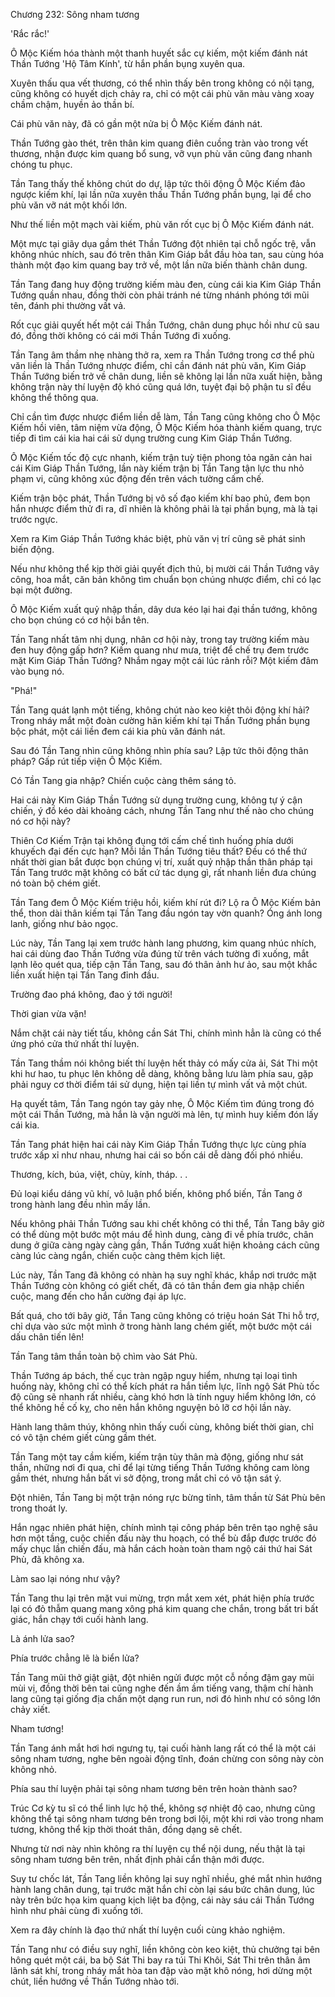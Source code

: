 




Chương 232: Sông nham tương


'Rắc rắc!'

Ô Mộc Kiếm hóa thành một thanh huyết sắc cự kiếm, một kiếm đánh nát Thần Tướng 'Hộ Tâm Kính', từ hắn phần bụng xuyên qua.

Xuyên thấu qua vết thương, có thể nhìn thấy bên trong không có nội tạng, cũng không có huyết dịch chảy ra, chỉ có một cái phù văn màu vàng xoay chầm chậm, huyền ảo thần bí.

Cái phù văn này, đã có gần một nửa bị Ô Mộc Kiếm đánh nát.

Thần Tướng gào thét, trên thân kim quang điên cuồng tràn vào trong vết thương, nhận được kim quang bổ sung, vỡ vụn phù văn cũng đang nhanh chóng tu phục.

Tần Tang thấy thế không chút do dự, lập tức thôi động Ô Mộc Kiếm đảo ngược kiếm khí, lại lần nữa xuyên thấu Thần Tướng phần bụng, lại để cho phù văn vỡ nát một khối lớn.

Như thế liền một mạch vài kiếm, phù văn rốt cục bị Ô Mộc Kiếm đánh nát.

Một mực tại giãy dụa gầm thét Thần Tướng đột nhiên tại chỗ ngốc trệ, vẫn không nhúc nhích, sau đó trên thân Kim Giáp bắt đầu hòa tan, sau cùng hóa thành một đạo kim quang bay trở về, một lần nữa biến thành chân dung.

Tần Tang đang huy động trường kiếm màu đen, cùng cái kia Kim Giáp Thần Tướng quần nhau, đồng thời còn phải tránh né từng nhánh phóng tới mũi tên, đánh phi thường vất vả.

Rốt cục giải quyết hết một cái Thần Tướng, chân dung phục hồi như cũ sau đó, đồng thời không có cái mới Thần Tướng đi xuống.

Tần Tang âm thầm nhẹ nhàng thở ra, xem ra Thần Tướng trong cơ thể phù văn liền là Thần Tướng nhược điểm, chỉ cần đánh nát phù văn, Kim Giáp Thần Tướng biến trở về chân dung, liền sẽ không lại lần nữa xuất hiện, bằng không trận này thí luyện độ khó cũng quá lớn, tuyệt đại bộ phận tu sĩ đều không thể thông qua.

Chỉ cần tìm được nhược điểm liền dễ làm, Tần Tang cũng không cho Ô Mộc Kiếm hồi viên, tâm niệm vừa động, Ô Mộc Kiếm hóa thành kiếm quang, trực tiếp đi tìm cái kia hai cái sử dụng trường cung Kim Giáp Thần Tướng.

Ô Mộc Kiếm tốc độ cực nhanh, kiếm trận tuỳ tiện phong tỏa ngăn cản hai cái Kim Giáp Thần Tướng, lần này kiếm trận bị Tần Tang tận lực thu nhỏ phạm vi, cũng không xúc động đến trên vách tường cấm chế.

Kiếm trận bộc phát, Thần Tướng bị vô số đạo kiếm khí bao phủ, đem bọn hắn nhược điểm thử đi ra, dĩ nhiên là không phải là tại phần bụng, mà là tại trước ngực.

Xem ra Kim Giáp Thần Tướng khác biệt, phù văn vị trí cũng sẽ phát sinh biến động.

Nếu như không thể kịp thời giải quyết địch thủ, bị mười cái Thần Tướng vây công, hoa mắt, căn bản không tìm chuẩn bọn chúng nhược điểm, chỉ có lạc bại một đường.

Ô Mộc Kiếm xuất quỷ nhập thần, dây dưa kéo lại hai đại thần tướng, không cho bọn chúng có cơ hội bắn tên.

Tần Tang nhất tâm nhị dụng, nhân cơ hội này, trong tay trường kiếm màu đen huy động gấp hơn? Kiếm quang như mưa, triệt để chế trụ đem trước mặt Kim Giáp Thần Tướng? Nhắm ngay một cái lúc rảnh rỗi? Một kiếm đâm vào bụng nó.

"Phá!"

Tần Tang quát lạnh một tiếng, không chút nào keo kiệt thôi động khí hải? Trong nháy mắt một đoàn cường hãn kiếm khí tại Thần Tướng phần bụng bộc phát, một cái liền đem cái kia phù văn đánh nát.

Sau đó Tần Tang nhìn cũng không nhìn phía sau? Lập tức thôi động thân pháp? Gấp rút tiếp viện Ô Mộc Kiếm.

Có Tần Tang gia nhập? Chiến cuộc càng thêm sáng tỏ.

Hai cái này Kim Giáp Thần Tướng sử dụng trường cung, không tự ý cận chiến, ý đồ kéo dài khoảng cách, nhưng Tần Tang như thế nào cho chúng nó cơ hội này?

Thiên Cơ Kiếm Trận tại không đụng tới cấm chế tình huống phía dưới khuyếch đại đến cực hạn? Mỗi lần Thần Tướng tiêu thất? Đều có thể thứ nhất thời gian bắt được bọn chúng vị trí, xuất quỷ nhập thần thân pháp tại Tần Tang trước mặt không có bất cứ tác dụng gì, rất nhanh liền đưa chúng nó toàn bộ chém giết.

Tần Tang đem Ô Mộc Kiếm triệu hồi, kiếm khí rút đi? Lộ ra Ô Mộc Kiếm bản thể, thon dài thân kiếm tại Tần Tang đầu ngón tay vờn quanh? Óng ánh long lanh, giống như bảo ngọc.

Lúc này, Tần Tang lại xem trước hành lang phương, kim quang nhúc nhích, hai cái dùng đao Thần Tướng vừa đúng từ trên vách tường đi xuống, mắt lạnh lẽo quét qua, tiếp cận Tần Tang, sau đó thân ảnh hư ảo, sau một khắc liền xuất hiện tại Tần Tang đỉnh đầu.

Trường đao phá không, đao ý tới người!

Thời gian vừa vặn!

Nắm chặt cái này tiết tấu, không cần Sát Thi, chính mình hẳn là cũng có thể ứng phó cửa thứ nhất thí luyện.

Tần Tang thầm nói không biết thí luyện hết thảy có mấy cửa ải, Sát Thi một khi hư hao, tu phục lên không dễ dàng, không bằng lưu làm phía sau, gặp phải nguy cơ thời điểm tái sử dụng, hiện tại liền tự mình vất vả một chút.

Hạ quyết tâm, Tần Tang ngón tay gảy nhẹ, Ô Mộc Kiếm tìm đúng trong đó một cái Thần Tướng, mà hắn là vặn người mà lên, tự mình huy kiếm đón lấy cái kia.

Tần Tang phát hiện hai cái này Kim Giáp Thần Tướng thực lực cùng phía trước xấp xỉ như nhau, nhưng hai cái so bốn cái dễ dàng đối phó nhiều.

Thương, kích, búa, việt, chùy, kính, tháp. . .

Đủ loại kiểu dáng vũ khí, vô luận phổ biến, không phổ biến, Tần Tang ở trong hành lang đều nhìn mấy lần.

Nếu không phải Thần Tướng sau khi chết không có thi thể, Tần Tang bây giờ có thể dùng một bước một máu để hình dung, càng đi về phía trước, chân dung ở giữa càng ngày càng gần, Thần Tướng xuất hiện khoảng cách cũng càng lúc càng ngắn, chiến cuộc càng thêm kịch liệt.

Lúc này, Tần Tang đã không có nhàn hạ suy nghĩ khác, khắp nơi trước mặt Thần Tướng còn không có giết chết, đã có tân thần đem gia nhập chiến cuộc, mang đến cho hắn cường đại áp lực.

Bất quá, cho tới bây giờ, Tần Tang cũng không có triệu hoán Sát Thi hỗ trợ, chỉ dựa vào sức một mình ở trong hành lang chém giết, một bước một cái dấu chân tiến lên!

Tần Tang tâm thần toàn bộ chìm vào Sát Phù.

Thần Tướng áp bách, thế cục tràn ngập nguy hiểm, nhưng tại loại tình huống này, không chỉ có thể kích phát ra hắn tiềm lực, lĩnh ngộ Sát Phù tốc độ cũng sẽ nhanh rất nhiều, càng khó hơn là tính nguy hiểm không lớn, có thể không hề cố kỵ, cho nên hắn không nguyện bỏ lỡ cơ hội lần này.

Hành lang thâm thúy, không nhìn thấy cuối cùng, không biết thời gian, chỉ có vô tận chém giết cùng gầm thét.

Tần Tang một tay cầm kiếm, kiếm trận tùy thân mà động, giống như sát thần, những nơi đi qua, chỉ để lại từng tiếng Thần Tướng không cam lòng gầm thét, nhưng hắn bất vi sở động, trong mắt chỉ có vô tận sát ý.

Đột nhiên, Tần Tang bị một trận nóng rực bừng tỉnh, tâm thần từ Sát Phù bên trong thoát ly.

Hắn ngạc nhiên phát hiện, chính mình tại công pháp bên trên tạo nghệ sâu hơn một tầng, cuộc chiến đấu này thu hoạch, có thể bù đắp được trước đó mấy chục lần chiến đấu, mà hắn cách hoàn toàn tham ngộ cái thứ hai Sát Phù, đã không xa.

Làm sao lại nóng như vậy?

Tần Tang thu lại trên mặt vui mừng, trợn mắt xem xét, phát hiện phía trước lại có đỏ thẫm quang mang xông phá kim quang che chắn, trong bất tri bất giác, hắn chạy tới cuối hành lang.

Là ánh lửa sao?

Phía trước chẳng lẽ là biển lửa?

Tần Tang mũi thở giật giật, đột nhiên ngửi được một cỗ nồng đậm gay mũi mùi vị, đồng thời bên tai cũng nghe đến ầm ầm tiếng vang, thậm chí hành lang cũng tại giống địa chấn một dạng run run, nơi đó hình như có sông lớn chảy xiết.

Nham tương!

Tần Tang ánh mắt hơi hơi ngưng tụ, tại cuối hành lang rất có thể là một cái sông nham tương, nghe bên ngoài động tĩnh, đoán chừng con sông này còn không nhỏ.

Phía sau thí luyện phải tại sông nham tương bên trên hoàn thành sao?

Trúc Cơ kỳ tu sĩ có thể linh lực hộ thể, không sợ nhiệt độ cao, nhưng cũng không thể tại sông nham tương bên trong bơi lội, một khi rơi vào trong nham tương, không thể kịp thời thoát thân, đồng dạng sẽ chết.

Nhưng từ nơi này nhìn không ra thí luyện cụ thể nội dung, nếu thật là tại sông nham tương bên trên, nhất định phải cẩn thận mới được.

Suy tư chốc lát, Tần Tang liền không lại suy nghĩ nhiều, ghé mắt nhìn hướng hành lang chân dung, tại trước mặt hắn chỉ còn lại sáu bức chân dung, lúc này trên bức họa kim quang kịch liệt ba động, cái này sáu cái Thần Tướng hình như phải cùng đi xuống tới.

Xem ra đây chính là đạo thứ nhất thí luyện cuối cùng khảo nghiệm.

Tần Tang như có điều suy nghĩ, liền không còn keo kiệt, thủ chưởng tại bên hông quét một cái, ba bộ Sát Thi bay ra túi Thi Khôi, Sát Thi trên thân âm lãnh sát khí, trong nháy mắt hòa tan đập vào mặt khô nóng, hơi dừng một chút, liền hướng về Thần Tướng nhào tới.




